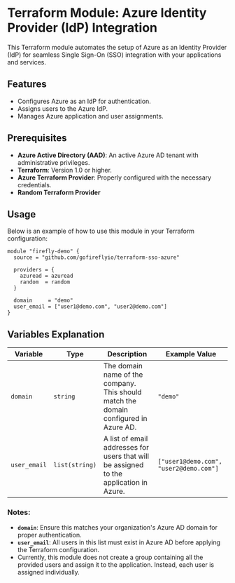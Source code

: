 # Terraform Module: Azure Identity Provider (IdP) Integration

This Terraform module automates the setup of Azure as an Identity Provider (IdP) for seamless Single Sign-On (SSO) integration with your applications and services.

## Features

- Configures Azure as an IdP for authentication.
- Assigns users to the Azure IdP.
- Manages Azure application and user assignments.

## Prerequisites

- **Azure Active Directory (AAD)**: An active Azure AD tenant with administrative privileges.
- **Terraform**: Version 1.0 or higher.
- **Azure Terraform Provider**: Properly configured with the necessary credentials.
- **Random Terraform Provider**

## Usage

Below is an example of how to use this module in your Terraform configuration:

```hcl
module "firefly-demo" {
  source = "github.com/gofireflyio/terraform-sso-azure"

  providers = {
    azuread = azuread
    random  = random
  }

  domain     = "demo"
  user_email = ["user1@demo.com", "user2@demo.com"]
}
```
## Variables Explanation

| Variable   | Type          | Description                                                                                  | Example Value                  |
|------------|--------------|----------------------------------------------------------------------------------------------|--------------------------------|
| `domain`   | `string`      | The domain name of the company. This should match the domain configured in Azure AD.       | `"demo"`                |
| `user_email` | `list(string)` | A list of email addresses for users that will be assigned to the application in Azure.   | `["user1@demo.com", "user2@demo.com"]` |

### Notes:
- **`domain`**: Ensure this matches your organization's Azure AD domain for proper authentication.
- **`user_email`**: All users in this list must exist in Azure AD before applying the Terraform configuration.
- Currently, this module does not create a group containing all the provided users and assign it to the application. Instead, each user is assigned individually.

